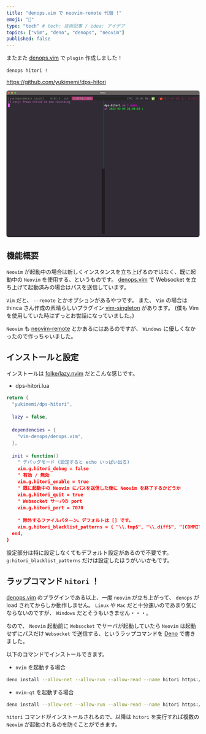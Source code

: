 ```yaml
---
title: "denops.vim で neovim-remote 代替 !"
emoji: "🐜"
type: "tech" # tech: 技術記事 / idea: アイデア
topics: ["vim", "deno", "denops", "neovim"]
published: false
---
```


またまた [denops.vim](https://github.com/vim-denops/denops.vim) で `plugin` 作成しました！

`denops hitori !`

https://github.com/yukimemi/dps-hitori

![denops-hitori](https://github.com/yukimemi/zenn-dev/blob/master/articles/img/dps-hitori_001.gif?raw=true)

<!-- more -->

## 機能概要

`Neovim` が起動中の場合は新しくインスタンスを立ち上げるのではなく、既に起動中の `Neovim` を使用する、というものです。
[denops.vim](https://github.com/vim-denops/denops.vim) で Websocket を立ち上げて起動済みの場合はパスを送信しています。

`Vim` だと、 `--remote` とかオプションがあるやつです。
また、 `Vim` の場合は thinca さん作成の素晴らしいプラグイン [vim-singleton](https://github.com/thinca/vim-singleton) があります。
(僕も Vim を使用していた時はずっとお世話になっていました。)

`Neovim` も [neovim-remote](https://github.com/mhinz/neovim-remote) とかあるにはあるのですが、 `Windows` に優しくなかったので作っちゃいました。

## インストールと設定

インストールは [folke/lazy.nvim](https://github.com/folke/lazy.nvim) だとこんな感じです。

- dps-hitori.lua

```lua
return {
  "yukimemi/dps-hitori",

  lazy = false,

  dependencies = {
    "vim-denops/denops.vim",
  },

  init = function()
    " デバッグモード (設定すると echo いっぱい出る)
    vim.g.hitori_debug = false
    " 有効 / 無効
    vim.g.hitori_enable = true
    " 既に起動中の Neovim にパスを送信した後に Neovim を終了するかどうか
    vim.g.hitori_quit = true
    " Websocket サーバの port
    vim.g.hitori_port = 7070

    " 除外するファイルパターン。デフォルトは [] です。
    vim.g.hitori_blacklist_patterns = { "\\.tmp$", "\\.diff$", "(COMMIT_EDIT|TAG_EDIT|MERGE_|SQUASH_)MSG$" }
  end,
}
```

設定部分は特に設定しなくてもデフォルト設定があるので不要です。
`g:hitori_blacklist_patterns` だけは設定したほうがいいかもです。


## ラップコマンド `hitori` ！

[denops.vim](https://github.com/vim-denops/denops.vim) のプラグインである以上、一度 `neovim` が立ち上がって、 `denops` が load されてからしか動作しません。
`Linux` や `Mac` だと十分速いのであまり気にならないのですが、 `Windows` だとそうもいきません・・・。

なので、 `Neovim` 起動前に `Websocket` でサーバが起動していたら `Neovim` は起動せずにパスだけ `Websocket` で送信する、というラップコマンドを [Deno](https://deno.land/) で書きました。

以下のコマンドでインストールできます。


- `nvim` を起動する場合

```sh
deno install --allow-net --allow-run --allow-read --name hitori https://raw.githubusercontent.com/yukimemi/dps-hitori/main/cmd/hitori.ts
```

- `nvim-qt` を起動する場合

```sh
deno install --allow-net --allow-run --allow-read --name hitori https://raw.githubusercontent.com/yukimemi/dps-hitori/main/cmd/hitori-qt.ts
```

`hitori` コマンドがインストールされるので、以降は `hitori` を実行すれば複数の `Neovim` が起動されるのを防ぐことができます。



